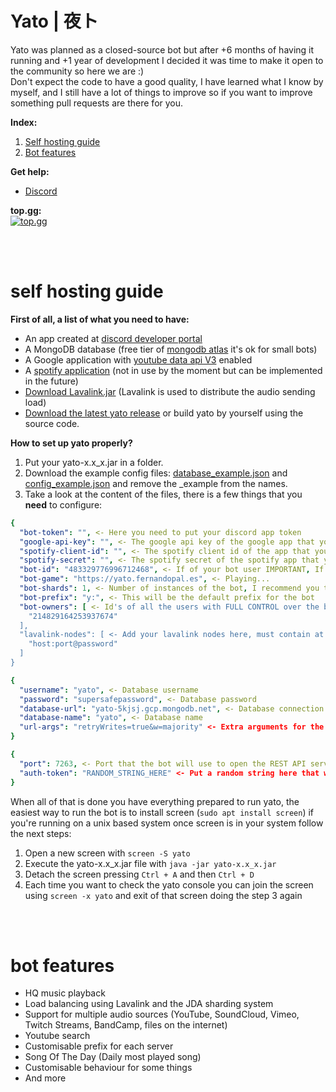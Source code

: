 # Yato | 夜ト
Yato was planned as a closed-source bot but after +6 months of having it running and +1 year of development I decided it was time to make it open to the community so here we are :)<br>
Don't expect the code to have a good quality, I have learned what I know by myself, and I still have a lot of things to improve so if you want to improve something pull requests are there for you.

**Index:**
1. [Self hosting guide](#self-hosting-guide)
2. [Bot features](#bot-features)

**Get help:**
- [Discord](https://discord.gg/aHJXGb3)

**top.gg:** <br>
[![top.gg](https://top.gg/api/widget/454272495114256394.svg)](https://top.gg/bot/454272495114256394)

<br><br>

# self hosting guide
**First of all, a list of what you need to have:**
- An app created at [discord developer portal](https://discord.com/developers)
- A MongoDB database (free tier of [mongodb atlas](https://www.mongodb.com/cloud/atlas) it's ok for small bots)
- A Google application with [youtube data api V3](https://developers.google.com/youtube/v3) enabled
- A [spotify application](https://developer.spotify.com) (not in use by the moment but can be implemented in the future)
- [Download Lavalink.jar](https://github.com/Frederikam/Lavalink/releases) (Lavalink is used to distribute the audio sending load)
- [Download the latest yato release](https://github.com/fernandopal/yato-public/releases) or build yato by yourself using the source code.

**How to set up yato properly?**<br>
1. Put your yato-x.x_x.jar in a folder.
2. Download the example config files: [database_example.json](https://github.com/fernandopal/yato-public/blob/master/database-example.json) and [config_example.json](https://github.com/fernandopal/yato-public/blob/master/config-example.json) and remove the _example from the names.
3. Take a look at the content of the files, there is a few things that you **need** to configure:
````yaml
{
  "bot-token": "", <- Here you need to put your discord app token
  "google-api-key": "", <- The google api key of the google app that you have created
  "spotify-client-id": "", <- The spotify client id of the app that you have created
  "spotify-secret": "", <- The spotify secret of the spotify app that you have created
  "bot-id": "483329776996712468", <- If of your bot user IMPORTANT, If you put a wrong id the audio will not be sent to discord
  "bot-game": "https://yato.fernandopal.es", <- Playing...
  "bot-shards": 1, <- Number of instances of the bot, I recommend you to put 1 for every ~1500 - 2000 guilds
  "bot-prefix": "y:", <- This will be the default prefix for the bot
  "bot-owners": [ <- Id's of all the users with FULL CONTROL over the bot commands and features
    "214829164253937674"
  ],
  "lavalink-nodes": [ <- Add your lavalink nodes here, must contain at least one
    "host:port@password"
  ]
}
````

```yaml
{
  "username": "yato", <- Database username
  "password": "supersafepassword", <- Database password
  "database-url": "yato-5kjsj.gcp.mongodb.net", <- Database connection url
  "database-name": "yato", <- Database name
  "url-args": "retryWrites=true&w=majority" <- Extra arguments for the database connection
}
```

```yaml
{
  "port": 7263, <- Port that the bot will use to open the REST API server
  "auth-token": "RANDOM_STRING_HERE" <- Put a random string here that will be used for authentication on the api
}
```
When all of that is done you have everything prepared to run yato, the easiest way to run the bot is to install screen (`sudo apt install screen`)  if you're running on a unix based system once screen is in your system follow the next steps:
1. Open a new screen with `screen -S yato`
2. Execute the yato-x.x_x.jar file with `java -jar yato-x.x_x.jar`
3. Detach the screen pressing `Ctrl + A` and then `Ctrl + D`
4. Each time you want to check the yato console you can join the screen using `screen -x yato` and exit of that screen doing the step 3 again

<br><br>

# bot features
- HQ music playback
- Load balancing using Lavalink and the JDA sharding system
- Support for multiple audio sources (YouTube, SoundCloud, Vimeo, Twitch Streams, BandCamp, files on the internet)
- Youtube search
- Customisable prefix for each server
- Song Of The Day (Daily most played song)
- Customisable behaviour for some things
- And more
